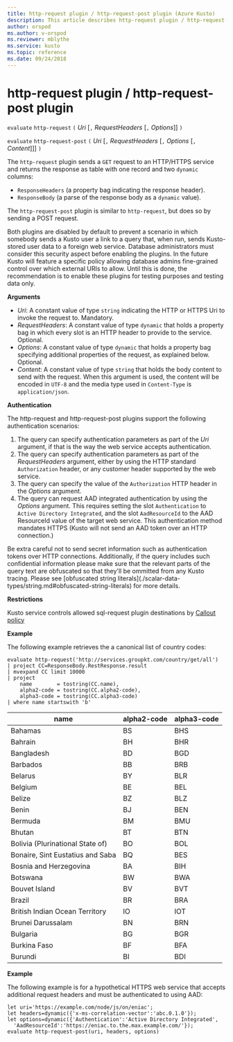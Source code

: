 ```yaml
---
title: http-request plugin / http-request-post plugin (Azure Kusto)
description: This article describes http-request plugin / http-request-post plugin in Azure Kusto.
author: orspod
ms.author: v-orspod
ms.reviewer: mblythe
ms.service: kusto
ms.topic: reference
ms.date: 09/24/2018
---
```

# http-request plugin / http-request-post plugin

  `evaluate` `http-request` `(` *Uri* [`,` *RequestHeaders* [`,` *Options*]] `)`

  `evaluate` `http-request-post` `(` *Uri* [`,` *RequestHeaders* [`,` *Options* [`,` *Content*]]] `)`

The `http-request` plugin sends a `GET` request to an HTTP/HTTPS service
and returns the response as table with one record and two `dynamic` columns:
* `ResponseHeaders` (a property bag indicating the response header).
* `ResponseBody` (a parse of the response body as a `dynamic` value).

The `http-request-post` plugin is similar to `http-request`, but does so by
sending a POST request.

<div class='warning'>Both plugins are disabled by default to prevent a scenario
in which somebody sends a Kusto user a link to a query that, when run, sends
Kusto-stored user data to a foreign web service. Database administrators must
consider this security aspect before enabling the plugins. In the future Kusto
will feature a specific policy allowing database admins fine-grained control
over which external URIs to allow. Until this is done, the recommendation
is to enable these plugins for testing purposes and testing data only.</div>

**Arguments**

* *Uri*: A constant value of type `string` indicating the HTTP or HTTPS Uri to
  invoke the request to. Mandatory.
* *RequestHeaders*: A constant value of type `dynamic` that holds a property bag
  in which every slot is an HTTP header to provide to the service. Optional.
* *Options*: A constant value of type `dynamic` that holds a property bag
  specifying additional properties of the request, as explained below. Optional.
* *Content*: A constant value of type `string` that holds the body content
  to send with the request. When this argument is used, the content
  will be encoded in `UTF-8` and the media type used in `Content-Type` is
  `application/json`.

**Authentication**

The http-request and http-request-post plugins support the following authentication
scenarios:
1. The query can specify authentication parameters as part of the *Uri* argument,
   if that is the way the web service accepts authentication.
2. The query can specify authentication parameters as part of the *RequestHeaders*
   argument, either by using the HTTP standard `Authorization` header, or any
   customer header supported by the web service.
3. The query can specify the value of the `Authorization` HTTP header in the
   *Options* argument.
4. The query can request AAD integrated authentication by using the *Options*
   argument. This requires setting the slot `Authentication` to
   `Active Directory Integrated`, and the slot `AadResourceId` to the
   AAD ResourceId value of the target web service.
   This authentication method mandates HTTPS (Kusto will not send an AAD token
   over an HTTP connection.)

<div class='warning'>Be extra careful not to send secret information such as
authentication tokens over HTTP connections. Additionally, if the query includes
such confidential information please make sure that the relevant parts of the
query text are obfuscated so that they'll be ommitted from any Kusto tracing.
Please see [obfuscated string literals](./scalar-data-types/string.md#obfuscated-string-literals) for more details.
</div>

**Restrictions**

Kusto service controls allowed sql-request plugin destinations by [Callout policy](https://kusdoc2.azurewebsites.net/docs/concepts/concepts_calloutpolicy.html)

**Example**

The following example retrieves the a canonical list of country codes:

```kusto
evaluate http-request('http://services.groupkt.com/country/get/all')
| project CC=ResponseBody.RestResponse.result
| mvexpand CC limit 10000
| project
    name        = tostring(CC.name),
    alpha2-code = tostring(CC.alpha2-code),
    alpha3-code = tostring(CC.alpha3-code)
| where name startswith 'b'
```

name                              | alpha2-code  | alpha3-code
----------------------------------|--------------|-------------
Bahamas                           | BS           | BHS
Bahrain                           | BH           | BHR
Bangladesh                        | BD           | BGD
Barbados                          | BB           | BRB
Belarus                           | BY           | BLR
Belgium                           | BE           | BEL
Belize                            | BZ           | BLZ
Benin                             | BJ           | BEN
Bermuda                           | BM           | BMU
Bhutan                            | BT           | BTN
Bolivia (Plurinational State of)  | BO           | BOL
Bonaire, Sint Eustatius and Saba  | BQ           | BES
Bosnia and Herzegovina            | BA           | BIH
Botswana                          | BW           | BWA
Bouvet Island                     | BV           | BVT
Brazil                            | BR           | BRA
British Indian Ocean Territory    | IO           | IOT
Brunei Darussalam                 | BN           | BRN
Bulgaria                          | BG           | BGR
Burkina Faso                      | BF           | BFA
Burundi                           | BI           | BDI

**Example**

The following example is for a hypothetical HTTPS web service that
accepts additional request headers and must be authenticated to using AAD:

```kusto
let uri='https://example.com/node/js/on/eniac';
let headers=dynamic({'x-ms-correlation-vector':'abc.0.1.0'});
let options=dynamic({'Authentication':'Active Directory Integrated',
  'AadResourceId':'https://eniac.to.the.max.example.com/'});
evaluate http-request-post(uri, headers, options)
```